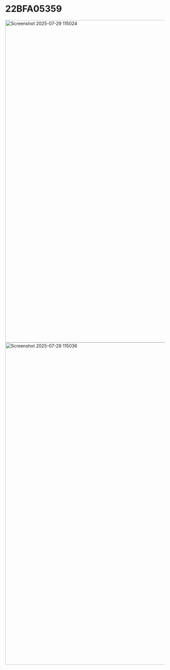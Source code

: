 # 22BFA05359
<img width="1920" height="1020" alt="Screenshot 2025-07-29 115024" src="https://github.com/user-attachments/assets/682dc13b-f62d-4f81-938e-5d36f195b561" />
<img width="1920" height="1020" alt="Screenshot 2025-07-29 115036" src="https://github.com/user-attachments/assets/3f504cbd-242a-494b-b091-0913b8ea9532" />


